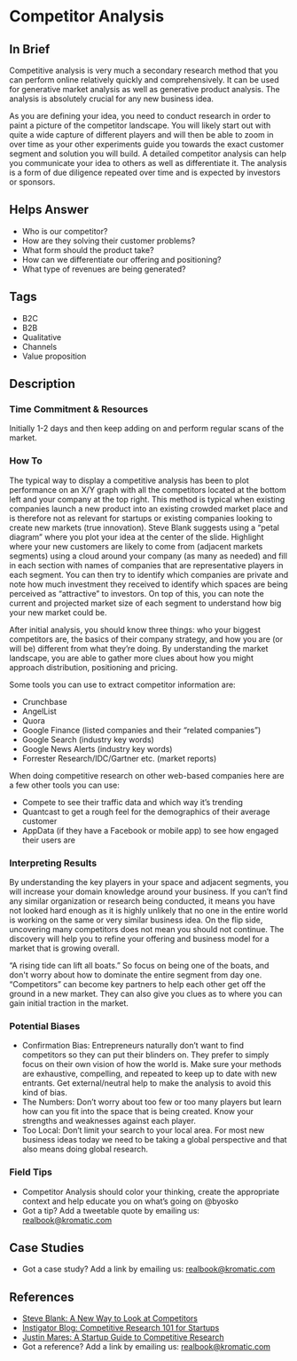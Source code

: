 # Competitor Analysis

## In Brief
Competitive analysis is very much a secondary research method that you can perform online relatively quickly and comprehensively. It can be used for generative market analysis as well as generative product analysis. The analysis is absolutely crucial for any new business idea. 

As you are defining your idea, you need to conduct research in order to paint a picture of the competitor landscape. You will likely start out with quite a wide capture of different players and will then be able to zoom in over time as your other experiments guide you towards the exact customer segment and solution you will build. A detailed competitor analysis can help you communicate your idea to others as well as differentiate it. The analysis is a form of due diligence repeated over time and is expected by investors or sponsors. 

## Helps Answer
- Who is our competitor?
- How are they solving their customer problems?
- What form should the product take?
- How can we differentiate our offering and positioning?
- What type of revenues are being generated?

## Tags
- B2C
- B2B
- Qualitative
- Channels
- Value proposition

## Description

### Time Commitment & Resources
Initially 1-2 days and then keep adding on and perform regular scans of the market.

### How To
The typical way to display a competitive analysis has been to plot performance on an X/Y graph with all the competitors located at the bottom left and your company at the top right. This method is typical when existing companies launch a new product into an existing crowded market place and is therefore not as relevant for startups or existing companies looking to create new markets (true innovation). Steve Blank suggests using a “petal diagram” where you plot your idea at the center of the slide. Highlight where your new customers are likely to come from (adjacent markets segments) using a cloud around your company (as many as needed) and fill in each section with names of companies that are representative players in each segment. You can then try to identify which companies are private and note how much investment they received to identify which spaces are being perceived as “attractive” to investors. On top of this, you can note the current and projected market size of each segment to understand how big your new market could be.

After initial analysis, you should know three things: who your biggest competitors are, the basics of their company strategy, and how you are (or will be) different from what they’re doing. By understanding the market landscape, you are able to gather more clues about how you might approach distribution, positioning and pricing. 

Some tools you can use to extract competitor information are:
- Crunchbase
- AngelList
- Quora
- Google Finance (listed companies and their “related companies”)
- Google Search (industry key words)
- Google News Alerts (industry key words) 
- Forrester Research/IDC/Gartner etc. (market reports)

When doing competitive research on other web-based companies here are a few other tools you can use:
- Compete to see their traffic data and which way it’s trending
- Quantcast to get a rough feel for the demographics of their average customer
- AppData (if they have a Facebook or mobile app) to see how engaged their users are

### Interpreting Results
By understanding the key players in your space and adjacent segments, you will increase your domain knowledge around your business. If you can’t find any similar organization or research being conducted, it means you have not looked hard enough as it is highly unlikely that no one in the entire world is working on the same or very similar business idea. On the flip side, uncovering many competitors does not mean you should not continue. The discovery will help you to refine your offering and business model for a market that is growing overall. 

“A rising tide can lift all boats.” So focus on being one of the boats, and don't worry about how to dominate the entire segment from day one. “Competitors” can become key partners to help each other get off the ground in a new market. They can also give you clues as to where you can gain initial traction in the market. 

### Potential Biases
- Confirmation Bias: Entrepreneurs naturally don’t want to find competitors so they can put their blinders on. They prefer to simply focus on their own vision of how the world is. Make sure your methods are exhaustive, compelling, and repeated to keep up to date with new entrants. Get external/neutral help to make the analysis to avoid this kind of bias.
- The Numbers: Don’t worry about too few or too many players but learn how can you fit into the space that is being created. Know your strengths and weaknesses against each player. 
- Too Local: Don’t limit your search to your local area. For most new business ideas today we need to be taking a global perspective and that also means doing global research. 

### Field Tips
- Competitor Analysis should color your thinking, create the appropriate context and help educate you on what’s going on @byosko
- Got a tip? Add a tweetable quote by emailing us: [realbook@kromatic.com](realbook@kromatic.com)

## Case Studies
- Got a case study? Add a link by emailing us: [realbook@kromatic.com](realbook@kromatic.com)

## References
- [Steve Blank: A New Way to Look at Competitors](https://steveblank.com/2013/11/08/a-new-way-to-look-at-competitors/)
- [Instigator Blog: Competitive Research 101 for Startups](http://www.instigatorblog.com/competitive-research-101-for-startups/2011/08/30/)
- [Justin Mares: A Startup Guide to Competitive Research](http://justinmares.com/a-startup-guide-to-competitive-research/)
- Got a reference? Add a link by emailing us: [realbook@kromatic.com](realbook@kromatic.com)